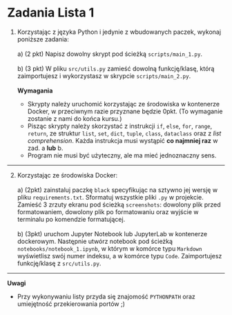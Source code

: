 # Zadania Lista 1

1. Korzystając z języka Python i jedynie z wbudowanych paczek, wykonaj poniższe zadania:
    <br><br>
    a) (2 pkt) Napisz dowolny skrypt pod ścieżką `scripts/main_1.py`.
    <br><br>
    b) (3 pkt) W pliku `src/utils.py` zamieść dowolną funkcję/klasę, którą zaimportujesz i wykorzystasz w skrypcie `scripts/main_2.py`.
    <br><br>
    **Wymagania**

   - Skrypty należy uruchomić korzystając ze środowiska w kontenerze Docker, w przeciwnym razie przyznane będzie 0pkt. (To wymaganie zostanie z nami do końca kursu.)
   - Pisząc skrypty należy skorzystać z instrukcji `if`, `else`, `for`, `range`, `return`, ze struktur `list`, `set`, `dict`, `tuple`, `class`, `dataclass` oraz z *list comprehension*. Każda instrukcja musi wystąpić **co najmniej raz** w zad. a **lub** b.
   - Program nie musi być użyteczny, ale ma mieć jednoznaczny sens. 

---
2. Korzystając ze środowiska Docker:
    <br><br>
    a) (2pkt) zainstaluj paczkę `black` specyfikując na sztywno jej wersję w pliku `requirements.txt`. Sformatuj wszystkie pliki `.py` w projekcie. Zamieść 3 zrzuty ekranu pod ścieżką `screenshots`: dowolony plik przed formatowaniem, dowolony plik po formatowaniu oraz wyjście w terminalu po komendzie formatującej. 
    <br><br>
    b) (3pkt) uruchom Jupyter Notebook lub JupyterLab w kontenerze dockerowym. Następnie utwórz notebook pod ścieżką `notebooks/notebook_1.ipynb`, w którym w komórce typu `Markdown` wyświetlisz swój numer indeksu, a w komórce typu `Code`. Zaimportujesz funkcję/klasę z `src/utils.py`.

---

**Uwagi**
- Przy wykonywaniu listy przyda się znajomość `PYTHONPATH` oraz umiejętność przekierowania portów ;)
